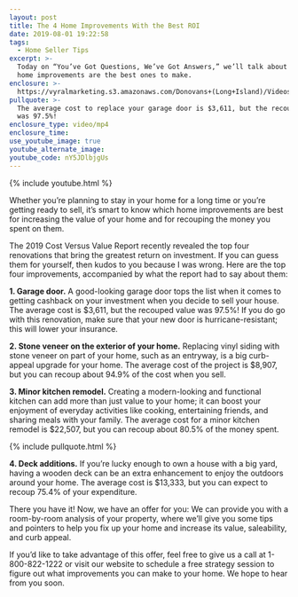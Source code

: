 ```yaml
---
layout: post
title: The 4 Home Improvements With the Best ROI
date: 2019-08-01 19:22:58
tags:
  - Home Seller Tips
excerpt: >-
  Today on “You’ve Got Questions, We’ve Got Answers,” we’ll talk about which
  home improvements are the best ones to make.
enclosure: >-
  https://vyralmarketing.s3.amazonaws.com/Donovans+(Long+Island)/Videos/2019/Tampa+Bay+Real+Estate+Agent-+The+Best+Home+Improvements.mp4
pullquote: >-
  The average cost to replace your garage door is $3,611, but the recouped value
  was 97.5%!
enclosure_type: video/mp4
enclosure_time:
use_youtube_image: true
youtube_alternate_image:
youtube_code: nY5JDlbjgUs
---
```


{% include youtube.html %}

Whether you’re planning to stay in your home for a long time or you’re getting ready to sell, it’s smart to know which home improvements are best for increasing the value of your home and for recouping the money you spent on them.

The 2019 Cost Versus Value Report recently revealed the top four renovations that bring the greatest return on investment. If you can guess them for yourself, then kudos to you because I was wrong. Here are the top four improvements, accompanied by what the report had to say about them:

**1\. Garage door.** A good-looking garage door tops the list when it comes to getting cashback on your investment when you decide to sell your house. The average cost is $3,611, but the recouped value was 97.5%\! If you do go with this renovation, make sure that your new door is hurricane-resistant; this will lower your insurance.

**2\. Stone veneer on the exterior of your home.** Replacing vinyl siding with stone veneer on part of your home, such as an entryway, is a big curb-appeal upgrade for your home. The average cost of the project is $8,907, but you can recoup about 94.9% of the cost when you sell.

**3\. Minor kitchen remodel.** Creating a modern-looking and functional kitchen can add more than just value to your home; it can boost your enjoyment of everyday activities like cooking, entertaining friends, and sharing meals with your family. The average cost for a minor kitchen remodel is $22,507, but you can recoup about 80.5% of the money spent.

{% include pullquote.html %}

**4\. Deck additions.** If you’re lucky enough to own a house with a big yard, having a wooden deck can be an extra enhancement to enjoy the outdoors around your home. The average cost is $13,333, but you can expect to recoup 75.4% of your expenditure.&nbsp;

There you have it\! Now, we have an offer for you: We can provide you with a room-by-room analysis of your property, where we’ll give you some tips and pointers to help you fix up your home and increase its value, saleability, and curb appeal.

If you’d like to take advantage of this offer, feel free to give us a call at 1-800-822-1222 or visit our website to schedule a free strategy session to figure out what improvements you can make to your home. We hope to hear from you soon.<br>&nbsp;

&nbsp;